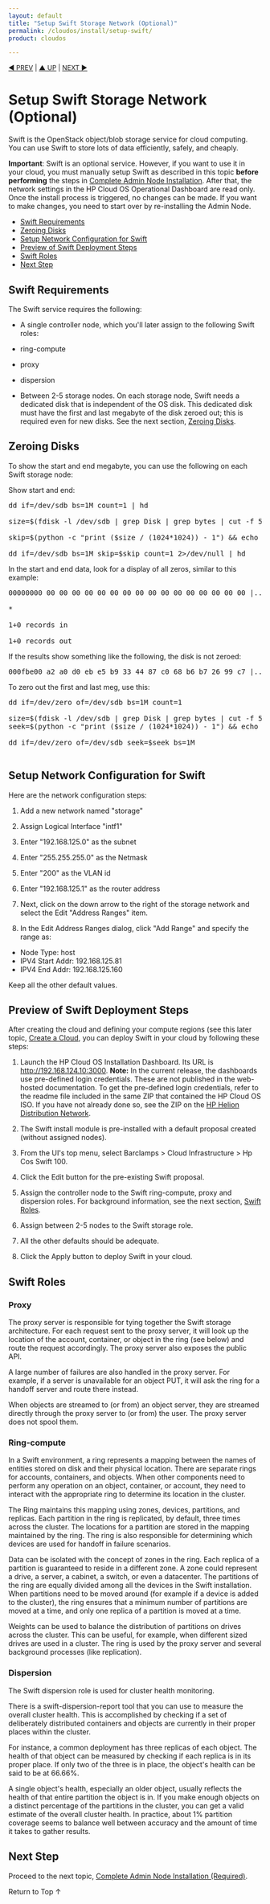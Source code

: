 ```yaml
---
layout: default
title: "Setup Swift Storage Network (Optional)"
permalink: /cloudos/install/setup-swift/
product: cloudos

---
```

<!--PUBLISHED-->

<script> 
 
function PageRefresh { 
onLoad="window.refresh" 
} 
 
PageRefresh();

</script>


<p style="font-size: small;"> <a href="/cloudos/install/customize-network-settings/">&#9664; PREV</a> | <a href="/cloudos/install/">&#9650; UP</a> | <a href="/cloudos/install/complete-admin-node-installation/">NEXT &#9654;</a> </p>

# Setup Swift Storage Network (Optional) 

Swift is the OpenStack object/blob storage service for cloud computing. You can use Swift to store lots of data efficiently, safely, and cheaply.

**Important**: Swift is an optional service. However, if you want to use it in your cloud, you must manually setup Swift as described 
in this topic **before performing** the steps in [Complete Admin Node Installation](/cloudos/install/complete-admin-node-installation). 
After that, the network settings in the HP Cloud OS Operational Dashboard are read only. Once the install process is triggered, 
no changes can be made. If you want to make changes, you need to start over by re-installing the Admin Node.

* [Swift Requirements](#swift-requirements)
* [Zeroing Disks](#zeroing-disks)
* [Setup Network Configuration for Swift](#setup-network-configuration-for-swift)
* [Preview of Swift Deployment Steps](#preview-of-swift-deployment-steps)
* [Swift Roles](#swift-roles)
* [Next Step](#next-step)


## Swift Requirements

The Swift service requires the following:

* A single controller node, which you'll later assign to the following Swift roles: 

 * ring-compute
 * proxy
 * dispersion

* Between 2-5 storage nodes. On each storage node, Swift needs a dedicated disk that is independent of the OS disk. 
This dedicated disk must have the first and last megabyte of the disk zeroed out; this is required even for new disks. See the next section, 
[Zeroing Disks](#zeroing-disks).

## Zeroing Disks

To show the start and end megabyte, you can use the following on each Swift storage node:

Show start and end:

<pre>
dd if=/dev/sdb bs=1M count=1 | hd <br/>
<nobr>size=$(fdisk -l  /dev/sdb | grep Disk | grep bytes | cut -f 5 -d" ") &amp;&amp; echo $size</nobr> <br />
skip=$(python -c "print ($size / (1024*1024)) - 1") &amp;&amp; echo $skip <br />
dd if=/dev/sdb bs=1M skip=$skip count=1 2>/dev/null | hd
</pre>	

In the start and end data, look for a display of all zeros, similar to this example:

<pre>
<nobr>00000000  00 00 00 00 00 00 00 00  00 00 00 00 00 00 00 00  |................|</nobr> <br />
* <br />
1+0 records in <br />
1+0 records out
</pre>	

If the results show something like the following, the disk is not zeroed:

<pre>
<nobr>000fbe00  a2 a0 d0 eb e5 b9 33 44  87 c0 68 b6 b7 26 99 c7  |......3D..h..&amp;..|</nobr>
</pre>	

To zero out the first and last meg, use this:

<pre>
dd if=/dev/zero of=/dev/sdb bs=1M count=1 <br />
<nobr>size=$(fdisk -l  /dev/sdb | grep Disk | grep bytes | cut -f 5 -d" ") && echo $size <br />
seek=$(python -c "print ($size / (1024*1024)) - 1") &amp;&amp; echo $seek</nobr> <br />
dd if=/dev/zero of=/dev/sdb seek=$seek bs=1M <br />
</pre>	

## Setup Network Configuration for Swift

Here are the network configuration steps:

1. Add a new network named "storage"

2. Assign Logical Interface "intf1"

3. Enter "192.168.125.0" as the subnet

4. Enter "255.255.255.0" as the Netmask

5. Enter "200" as the VLAN id

6. Enter "192.168.125.1" as the router address

7. Next, click on the down arrow to the right of the storage network and select the Edit "Address Ranges" item.

8. In the Edit Address Ranges dialog, click "Add Range" and specify the range as:

  * Node Type: host 
  * IPV4 Start Addr: 192.168.125.81
  * IPV4 End Addr: 192.168.125.160

Keep all the other default values.

## Preview of Swift Deployment Steps

After creating the cloud and defining your compute regions (see this later topic, [Create a Cloud](/cloudos/install/create-cloud), 
you can deploy Swift in your cloud by following these steps:

1. Launch the HP Cloud OS Installation Dashboard. Its URL is http://192.168.124.10:3000.  **Note:** In the current release, the dashboards use pre-defined login credentials. These are not published in the web-hosted documentation. To get the pre-defined login credentials, refer to the readme file included in the same ZIP that contained the HP Cloud OS ISO. If you have not already done so, see the ZIP on the <a href="https://cloudos.hpwsportal.com" target="codn">HP Helion Distribution Network</a>. 

2. The Swift install module is pre-installed with a default proposal created (without assigned nodes).

3. From the UI's top menu, select Barclamps > Cloud Infrastructure > Hp Cos Swift 100.

4. Click the Edit button for the pre-existing Swift proposal.

4. Assign the controller node to the Swift ring-compute, proxy and dispersion roles. For background information, see the next section, [Swift Roles](#swift-roles). 

5. Assign between 2-5 nodes to the Swift storage role. 

6. All the other defaults should be adequate.

7. Click the Apply button to deploy Swift in your cloud. 

## Swift Roles

### Proxy

The proxy server is responsible for tying together the Swift storage architecture. For each request sent to the proxy server, 
it will look up the location of the account, container, or object in the ring (see below) and route the request accordingly. The 
proxy server also exposes the public API. 

A large number of failures are also handled in the proxy server. For example, if a server is unavailable for an object PUT, 
it will ask the ring for a handoff server and route there instead.

When objects are streamed to (or from) an object server, they are streamed directly through the proxy server to (or from) the user.  The 
proxy server does not spool them.

### Ring-compute

In a Swift environment, a ring represents a mapping between the names of entities stored on disk and their physical location. 
There are separate rings for accounts, containers, and objects. When other components need to perform any operation on an object, 
container, or account, they need to interact with the appropriate ring to determine its location in the cluster.

The Ring maintains this mapping using zones, devices, partitions, and replicas. Each partition in the ring is replicated, by default, 
three times across the cluster.  The locations for a partition are stored in the mapping maintained by the ring. The ring is 
also responsible for determining which devices are used for handoff in failure scenarios.

Data can be isolated with the concept of zones in the ring. Each replica of a partition is guaranteed to reside in a different zone. 
A zone could represent a drive, a server, a cabinet, a switch, or even a datacenter. The partitions of the ring are equally divided 
among all the devices in the Swift installation. When partitions need to be moved around (for example if a device is added to the cluster), 
the ring ensures that a minimum number of partitions are moved at a time, and only one replica of a partition is moved at a time.

Weights can be used to balance the distribution of partitions on drives across the cluster. This can be useful, for example, 
when different sized drives are used in a cluster. The ring is used by the proxy server and several background processes (like replication).

### Dispersion

The Swift dispersion role is used for cluster health monitoring. 

There is a swift-dispersion-report tool that you can use to measure the overall cluster health. This is accomplished by checking if a 
set of deliberately distributed containers and objects are currently in their proper places within the cluster. 

For instance, a common deployment has three replicas of each object. The health of that object can be measured by checking if each 
replica is in its proper place. If only two of the three is in place, the object's health can be said to be at 66.66%.

A single object's health, especially an older object, usually reflects the health of that entire partition the object is in. 
If you make enough objects on a distinct percentage of the partitions in the cluster, you can get a valid estimate of the overall 
cluster health. In practice, about 1% partition coverage seems to balance well between accuracy and the amount of time 
it takes to gather results.

## Next Step

Proceed to the next topic, [Complete Admin Node Installation (Required)](/cloudos/install/complete-admin-node-installation/).

<a href="#top" style="padding:14px 0px 14px 0px; text-decoration: none;"> Return to Top &#8593; </a>

